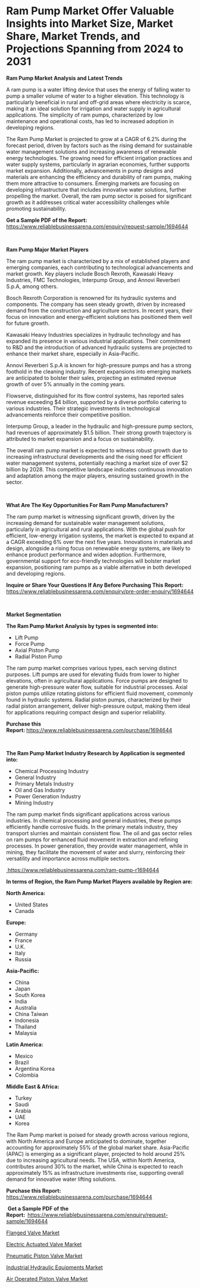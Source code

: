 <p><h1>Ram Pump Market Offer Valuable Insights into Market Size, Market Share, Market Trends, and Projections Spanning from 2024 to 2031</h1></p><p><strong>Ram Pump Market Analysis and Latest Trends</strong></p>
<p><p>A ram pump is a water lifting device that uses the energy of falling water to pump a smaller volume of water to a higher elevation. This technology is particularly beneficial in rural and off-grid areas where electricity is scarce, making it an ideal solution for irrigation and water supply in agricultural applications. The simplicity of ram pumps, characterized by low maintenance and operational costs, has led to increased adoption in developing regions.</p><p>The Ram Pump Market is projected to grow at a CAGR of 6.2% during the forecast period, driven by factors such as the rising demand for sustainable water management solutions and increasing awareness of renewable energy technologies. The growing need for efficient irrigation practices and water supply systems, particularly in agrarian economies, further supports market expansion. Additionally, advancements in pump designs and materials are enhancing the efficiency and durability of ram pumps, making them more attractive to consumers. Emerging markets are focusing on developing infrastructure that includes innovative water solutions, further propelling the market. Overall, the ram pump sector is poised for significant growth as it addresses critical water accessibility challenges while promoting sustainability.</p></p>
<p><strong>Get a Sample PDF of the Report:&nbsp;</strong> <a href="https://www.reliablebusinessarena.com/enquiry/request-sample/1694644?utm_campaign=1420&utm_medium=2&utm_source=Github&utm_content=ia&utm_term=17122024&utm_id=ram-pump">https://www.reliablebusinessarena.com/enquiry/request-sample/1694644</a></p>
<p>&nbsp;</p>
<p><strong>Ram Pump Major Market Players</strong></p>
<p><p>The ram pump market is characterized by a mix of established players and emerging companies, each contributing to technological advancements and market growth. Key players include Bosch Rexroth, Kawasaki Heavy Industries, FMC Technologies, Interpump Group, and Annovi Reverberi S.p.A, among others.</p><p>Bosch Rexroth Corporation is renowned for its hydraulic systems and components. The company has seen steady growth, driven by increased demand from the construction and agriculture sectors. In recent years, their focus on innovation and energy-efficient solutions has positioned them well for future growth.</p><p>Kawasaki Heavy Industries specializes in hydraulic technology and has expanded its presence in various industrial applications. Their commitment to R&D and the introduction of advanced hydraulic systems are projected to enhance their market share, especially in Asia-Pacific.</p><p>Annovi Reverberi S.p.A is known for high-pressure pumps and has a strong foothold in the cleaning industry. Recent expansions into emerging markets are anticipated to bolster their sales, projecting an estimated revenue growth of over 5% annually in the coming years.</p><p>Flowserve, distinguished for its flow control systems, has reported sales revenue exceeding $4 billion, supported by a diverse portfolio catering to various industries. Their strategic investments in technological advancements reinforce their competitive position.</p><p>Interpump Group, a leader in the hydraulic and high-pressure pump sectors, had revenues of approximately $1.5 billion. Their strong growth trajectory is attributed to market expansion and a focus on sustainability.</p><p>The overall ram pump market is expected to witness robust growth due to increasing infrastructural developments and the rising need for efficient water management systems, potentially reaching a market size of over $2 billion by 2028. This competitive landscape indicates continuous innovation and adaptation among the major players, ensuring sustained growth in the sector.</p></p>
<p>&nbsp;</p>
<p><strong>What Are The Key Opportunities For Ram Pump Manufacturers?</strong></p>
<p><p>The ram pump market is witnessing significant growth, driven by the increasing demand for sustainable water management solutions, particularly in agricultural and rural applications. With the global push for efficient, low-energy irrigation systems, the market is expected to expand at a CAGR exceeding 6% over the next five years. Innovations in materials and design, alongside a rising focus on renewable energy systems, are likely to enhance product performance and widen adoption. Furthermore, governmental support for eco-friendly technologies will bolster market expansion, positioning ram pumps as a viable alternative in both developed and developing regions.</p></p>
<p><strong>Inquire or Share Your Questions If Any Before Purchasing This Report:</strong> <a href="https://www.reliablebusinessarena.com/enquiry/pre-order-enquiry/1694644?utm_campaign=1420&utm_medium=2&utm_source=Github&utm_content=ia&utm_term=17122024&utm_id=ram-pump">https://www.reliablebusinessarena.com/enquiry/pre-order-enquiry/1694644</a></p>
<p>&nbsp;</p>
<p><strong>Market Segmentation</strong></p>
<p><strong>The Ram Pump Market Analysis by types is segmented into:</strong></p>
<p><ul><li>Lift Pump</li><li>Force Pump</li><li>Axial Piston Pump</li><li>Radial Piston Pump</li></ul></p>
<p><p>The ram pump market comprises various types, each serving distinct purposes. Lift pumps are used for elevating fluids from lower to higher elevations, often in agricultural applications. Force pumps are designed to generate high-pressure water flow, suitable for industrial processes. Axial piston pumps utilize rotating pistons for efficient fluid movement, commonly found in hydraulic systems. Radial piston pumps, characterized by their radial piston arrangement, deliver high-pressure output, making them ideal for applications requiring compact design and superior reliability.</p></p>
<p><strong>Purchase this Report:&nbsp;</strong><a href="https://www.reliablebusinessarena.com/purchase/1694644?utm_campaign=1420&utm_medium=2&utm_source=Github&utm_content=ia&utm_term=17122024&utm_id=ram-pump">https://www.reliablebusinessarena.com/purchase/1694644</a></p>
<p>&nbsp;</p>
<p><strong>The Ram Pump Market Industry Research by Application is segmented into:</strong></p>
<p><ul><li>Chemical Processing Industry</li><li>General Industry</li><li>Primary Metals Industry</li><li>Oil and Gas Industry</li><li>Power Generation Industry</li><li>Mining Industry</li></ul></p>
<p><p>The ram pump market finds significant applications across various industries. In chemical processing and general industries, these pumps efficiently handle corrosive fluids. In the primary metals industry, they transport slurries and maintain consistent flow. The oil and gas sector relies on ram pumps for enhanced fluid movement in extraction and refining processes. In power generation, they provide water management, while in mining, they facilitate the movement of water and slurry, reinforcing their versatility and importance across multiple sectors.</p></p>
<p><a href="https://www.reliablebusinessarena.com/ram-pump-r1694644?utm_campaign=1420&utm_medium=2&utm_source=Github&utm_content=ia&utm_term=17122024&utm_id=ram-pump">&nbsp;https://www.reliablebusinessarena.com/ram-pump-r1694644</a></p>
<p><strong>In terms of Region, the Ram Pump Market Players available by Region are:</strong></p>
<p>
    <p> <strong> North America: </strong>
        <ul>
            <li>United States</li>
            <li>Canada</li>
        </ul>
        </p> 
    <p> <strong> Europe: </strong>
        <ul>
            <li>Germany</li>
            <li>France</li>
            <li>U.K.</li>
            <li>Italy</li>
            <li>Russia</li>
        </ul>
        </p> 
    <p> <strong> Asia-Pacific: </strong>
        <ul>
            <li>China</li>
            <li>Japan</li>
            <li>South Korea</li>
            <li>India</li>
            <li>Australia</li>
            <li>China Taiwan</li>
            <li>Indonesia</li>
            <li>Thailand</li>
            <li>Malaysia</li>
        </ul>
        </p> 
    <p> <strong> Latin America: </strong>
        <ul>
            <li>Mexico</li>
            <li>Brazil</li>
            <li>Argentina Korea</li>
            <li>Colombia</li>
        </ul>
        </p> 
    <p> <strong> Middle East & Africa: </strong>
        <ul>
            <li>Turkey</li>
            <li>Saudi</li>
            <li>Arabia</li>
            <li>UAE</li>
            <li>Korea</li>
        </ul>
    </p>
    </p>
<p><p>The Ram Pump market is poised for steady growth across various regions, with North America and Europe anticipated to dominate, together accounting for approximately 55% of the global market share. Asia-Pacific (APAC) is emerging as a significant player, projected to hold around 25% due to increasing agricultural needs. The USA, within North America, contributes around 30% to the market, while China is expected to reach approximately 15% as infrastructure investments rise, supporting overall demand for innovative water lifting solutions.</p></p>
<p><strong>Purchase this Report: </strong><a href="https://www.reliablebusinessarena.com/purchase/1694644?utm_campaign=1420&utm_medium=2&utm_source=Github&utm_content=ia&utm_term=17122024&utm_id=ram-pump">https://www.reliablebusinessarena.com/purchase/1694644</a></p>
<p>&nbsp;<strong>Get a Sample PDF of the Report:&nbsp;&nbsp;</strong><a href="https://www.reliablebusinessarena.com/enquiry/request-sample/1694644?utm_campaign=1420&utm_medium=2&utm_source=Github&utm_content=ia&utm_term=17122024&utm_id=ram-pump">https://www.reliablebusinessarena.com/enquiry/request-sample/1694644</a></p>
<p><strong></strong></p>
<p><p><a href="https://www.linkedin.com/pulse/future-trends-flanged-valve-market-2024-2031-size-projected-bhkkf?utm_campaign=1420&utm_medium=2&utm_source=Github&utm_content=ia&utm_term=17122024&utm_id=ram-pump">Flanged Valve Market</a></p><p><a href="https://www.linkedin.com/pulse/broad-overview-electric-actuated-valve-market-size-industry-tq0if?utm_campaign=1420&utm_medium=2&utm_source=Github&utm_content=ia&utm_term=17122024&utm_id=ram-pump">Electric Actuated Valve Market</a></p><p><a href="https://www.linkedin.com/pulse/pneumatic-piston-valve-demand-sales-growth-forecasts-2024-rsrif?utm_campaign=1420&utm_medium=2&utm_source=Github&utm_content=ia&utm_term=17122024&utm_id=ram-pump">Pneumatic Piston Valve Market</a></p><p><a href="https://github.com/willjis/Market-Research-Report-List-1/blob/main/industrial-hydraulic-equipments-market.md?utm_campaign=1420&utm_medium=2&utm_source=Github&utm_content=ia&utm_term=17122024&utm_id=ram-pump">Industrial Hydraulic Equipments Market</a></p><p><a href="https://www.linkedin.com/pulse/regional-development-deployment-production-cost-air-operated-xwpgf?utm_campaign=1420&utm_medium=2&utm_source=Github&utm_content=ia&utm_term=17122024&utm_id=ram-pump">Air Operated Piston Valve Market</a></p></p>